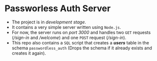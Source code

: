 # Passworless Auth Server

* The project is in *development stage*.
* It contains a very simple server written using `Node.js`. 
* For now, the server runs on *port 3000* and handles two `GET` requests (*/sign-in* and */welcome*) and one `POST` request (*/sign-in*).
* This repo also contains a `SQL` script that creates a ***users*** table in the schema `passwordless_auth` (Drops the schema if it already exists and creates it again).
